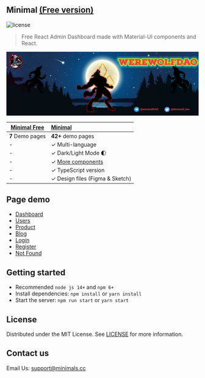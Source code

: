 ## Minimal [(Free version)](https://minimal-kit-react.vercel.app/)

![license](https://img.shields.io/badge/license-MIT-blue.svg)

> Free React Admin Dashboard made with Material-UI components and React.

![preview](public/static/preview.png)

| [Minimal Free](https://minimal-kit-react.vercel.app/) | [Minimal](https://material-ui.com/store/items/minimal-dashboard/) |
| ----------------------------------------------------- | :---------------------------------------------------------------- |
| **7** Demo pages                                      | **42+** demo pages                                                |
| -                                                     | ✓ Multi-language                                                  |
| -                                                     | ✓ Dark/Light Mode 🌓                                              |
| -                                                     | ✓ [More components](https://minimals.cc/components)               |
| -                                                     | ✓ TypeScript version                                              |
| -                                                     | ✓ Design files (Figma & Sketch)                                   |

## Page demo

- [Dashboard](https://minimal-kit-react.vercel.app/dashboard/app)
- [Users](https://minimal-kit-react.vercel.app/dashboard/user)
- [Product](https://minimal-kit-react.vercel.app/dashboard/products)
- [Blog](https://minimal-kit-react.vercel.app/dashboard/blog)
- [Login](https://minimal-kit-react.vercel.app/login)
- [Register](https://minimal-kit-react.vercel.app/register)
- [Not Found](https://minimal-kit-react.vercel.app/404)

## Getting started

- Recommended `node js 14+` and `npm 6+`
- Install dependencies: `npm install` or `yarn install`
- Start the server: `npm run start` or `yarn start`

## License

Distributed under the MIT License. See [LICENSE](https://github.com/WEREWOLF-kit/minimal.free/blob/main/LICENSE.md) for more information.

## Contact us

Email Us: support@minimals.cc
